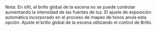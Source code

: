 Nota: En nXt, el brillo global de la escena no se puede controlar aumentando la intensidad de las fuentes de luz. El ajuste de exposición automática incorporado en el proceso de mapeo de tonos anula esta opción. Ajuste el brillo global de la escena utilizando el control de Brillo.
